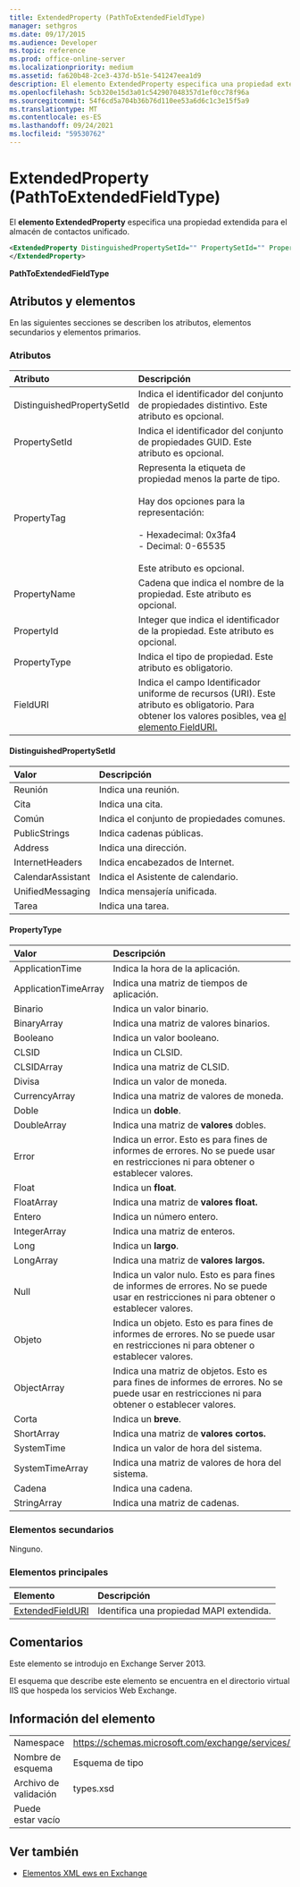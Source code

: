 ```yaml
---
title: ExtendedProperty (PathToExtendedFieldType)
manager: sethgros
ms.date: 09/17/2015
ms.audience: Developer
ms.topic: reference
ms.prod: office-online-server
ms.localizationpriority: medium
ms.assetid: fa620b48-2ce3-437d-b51e-541247eea1d9
description: El elemento ExtendedProperty especifica una propiedad extendida para el almacén de contactos unificado.
ms.openlocfilehash: 5cb320e15d3a01c542907048357d1ef0cc78f96a
ms.sourcegitcommit: 54f6cd5a704b36b76d110ee53a6d6c1c3e15f5a9
ms.translationtype: MT
ms.contentlocale: es-ES
ms.lasthandoff: 09/24/2021
ms.locfileid: "59530762"
---
```

# <a name="extendedproperty-pathtoextendedfieldtype"></a>ExtendedProperty (PathToExtendedFieldType)

El **elemento ExtendedProperty** especifica una propiedad extendida para el almacén de contactos unificado. 
  
```xml
<ExtendedProperty DistinguishedPropertySetId="" PropertySetId="" PropertyTag="" PropertyName="" PropertyId="" PropertyType="" FieldURI="">
</ExtendedProperty>
```

**PathToExtendedFieldType**

## <a name="attributes-and-elements"></a>Atributos y elementos

En las siguientes secciones se describen los atributos, elementos secundarios y elementos primarios.
  
### <a name="attributes"></a>Atributos

|**Atributo**|**Descripción**|
|:-----|:-----|
|DistinguishedPropertySetId  <br/> |Indica el identificador del conjunto de propiedades distintivo. Este atributo es opcional.  <br/> |
|PropertySetId  <br/> |Indica el identificador del conjunto de propiedades GUID. Este atributo es opcional.  <br/> |
|PropertyTag  <br/> | Representa la etiqueta de propiedad menos la parte de tipo.<br/><br/>Hay dos opciones para la representación:  <br/><br/>- Hexadecimal: 0x3fa4  <br/>- Decimal: 0-65535<br/><br/>  Este atributo es opcional.  <br/> |
|PropertyName  <br/> |Cadena que indica el nombre de la propiedad. Este atributo es opcional.  <br/> |
|PropertyId  <br/> |Integer que indica el identificador de la propiedad. Este atributo es opcional.  <br/> |
|PropertyType  <br/> |Indica el tipo de propiedad. Este atributo es obligatorio.  <br/> |
|FieldURI  <br/> |Indica el campo Identificador uniforme de recursos (URI). Este atributo es obligatorio. Para obtener los valores posibles, vea [el elemento FieldURI.](fielduri.md)  <br/> |
   
#### <a name="distinguishedpropertysetid"></a>DistinguishedPropertySetId

|**Valor**|**Descripción**|
|:-----|:-----|
|Reunión  <br/> |Indica una reunión.  <br/> |
|Cita  <br/> |Indica una cita.  <br/> |
|Común  <br/> |Indica el conjunto de propiedades comunes.  <br/> |
|PublicStrings  <br/> |Indica cadenas públicas.  <br/> |
|Address  <br/> |Indica una dirección.  <br/> |
|InternetHeaders  <br/> |Indica encabezados de Internet.  <br/> |
|CalendarAssistant  <br/> |Indica el Asistente de calendario.  <br/> |
|UnifiedMessaging  <br/> |Indica mensajería unificada.  <br/> |
|Tarea  <br/> |Indica una tarea.  <br/> |
   
#### <a name="propertytype"></a>PropertyType

|**Valor**|**Descripción**|
|:-----|:-----|
|ApplicationTime  <br/> |Indica la hora de la aplicación.  <br/> |
|ApplicationTimeArray  <br/> |Indica una matriz de tiempos de aplicación.  <br/> |
|Binario  <br/> |Indica un valor binario.  <br/> |
|BinaryArray  <br/> |Indica una matriz de valores binarios.  <br/> |
|Booleano  <br/> |Indica un valor booleano.  <br/> |
|CLSID  <br/> |Indica un CLSID.  <br/> |
|CLSIDArray  <br/> |Indica una matriz de CLSID.  <br/> |
|Divisa  <br/> |Indica un valor de moneda.  <br/> |
|CurrencyArray  <br/> |Indica una matriz de valores de moneda.  <br/> |
|Doble  <br/> |Indica un **doble**.  <br/> |
|DoubleArray  <br/> |Indica una matriz de **valores** dobles.  <br/> |
|Error  <br/> |Indica un error. Esto es para fines de informes de errores. No se puede usar en restricciones ni para obtener o establecer valores.  <br/> |
|Float  <br/> |Indica un **float**.  <br/> |
|FloatArray  <br/> |Indica una matriz de **valores float.**  <br/> |
|Entero  <br/> |Indica un número entero.  <br/> |
|IntegerArray  <br/> |Indica una matriz de enteros.  <br/> |
|Long  <br/> |Indica un **largo**.  <br/> |
|LongArray  <br/> |Indica una matriz de **valores largos.**  <br/> |
|Null  <br/> |Indica un valor nulo. Esto es para fines de informes de errores. No se puede usar en restricciones ni para obtener o establecer valores.  <br/> |
|Objeto  <br/> |Indica un objeto. Esto es para fines de informes de errores. No se puede usar en restricciones ni para obtener o establecer valores.  <br/> |
|ObjectArray  <br/> |Indica una matriz de objetos. Esto es para fines de informes de errores. No se puede usar en restricciones ni para obtener o establecer valores.  <br/> |
|Corta  <br/> |Indica un **breve**.  <br/> |
|ShortArray  <br/> |Indica una matriz de **valores cortos.**  <br/> |
|SystemTime  <br/> |Indica un valor de hora del sistema.  <br/> |
|SystemTimeArray  <br/> |Indica una matriz de valores de hora del sistema.  <br/> |
|Cadena  <br/> |Indica una cadena.  <br/> |
|StringArray  <br/> |Indica una matriz de cadenas.  <br/> |
   
### <a name="child-elements"></a>Elementos secundarios

Ninguno.
  
### <a name="parent-elements"></a>Elementos principales

|**Elemento**|**Descripción**|
|:-----|:-----|
|[ExtendedFieldURI](extendedfielduri.md) <br/> |Identifica una propiedad MAPI extendida.  <br/> |
   
## <a name="remarks"></a>Comentarios

Este elemento se introdujo en Exchange Server 2013.
  
El esquema que describe este elemento se encuentra en el directorio virtual IIS que hospeda los servicios Web Exchange.
  
## <a name="element-information"></a>Información del elemento

|||
|:-----|:-----|
|Namespace  <br/> |https://schemas.microsoft.com/exchange/services/2006/types  <br/> |
|Nombre de esquema  <br/> |Esquema de tipo  <br/> |
|Archivo de validación  <br/> |types.xsd  <br/> |
|Puede estar vacío  <br/> ||
   
## <a name="see-also"></a>Ver también

- [Elementos XML ews en Exchange](ews-xml-elements-in-exchange.md)

